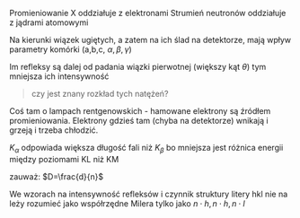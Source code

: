 Promieniowanie X oddziałuje z elektronami
Strumień neutronów oddziałuje z jądrami atomowymi

Na kierunki wiązek ugiętych, a zatem na ich ślad na detektorze, mają wpływ parametry komórki (a,b,c, $\alpha,\beta,\gamma$)

Im refleksy są dalej od padania wiązki pierwotnej (większy kąt $\theta$) tym mniejsza ich intensywność

>czy jest znany rozkład tych natężeń?

Coś tam o lampach rentgenowskich - hamowane elektrony są źródłem promieniowania. 
Elektrony gdzieś tam (chyba na detektorze) wnikają i grzeją i trzeba chłodzić.

$K_\alpha$ odpowiada większa długość fali niż $K_\beta$ bo mniejsza jest różnica energii między poziomami KL niż KM

zauważ: $D=\frac{d}{n}$

We wzorach na intensywność refleksów i czynnik struktury litery hkl nie na leży rozumieć jako współrzędne Milera tylko jako $n \cdot h, n \cdot h, n \cdot l$ 

